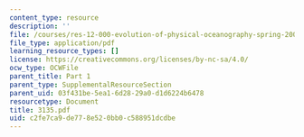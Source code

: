 ```yaml
---
content_type: resource
description: ''
file: /courses/res-12-000-evolution-of-physical-oceanography-spring-2007/c2fe7ca9de778e520bb0c588951dcdbe_3135.pdf
file_type: application/pdf
learning_resource_types: []
license: https://creativecommons.org/licenses/by-nc-sa/4.0/
ocw_type: OCWFile
parent_title: Part 1
parent_type: SupplementalResourceSection
parent_uid: 03f431be-5ea1-6d28-29a0-d1d6224b6478
resourcetype: Document
title: 3135.pdf
uid: c2fe7ca9-de77-8e52-0bb0-c588951dcdbe
---
```

